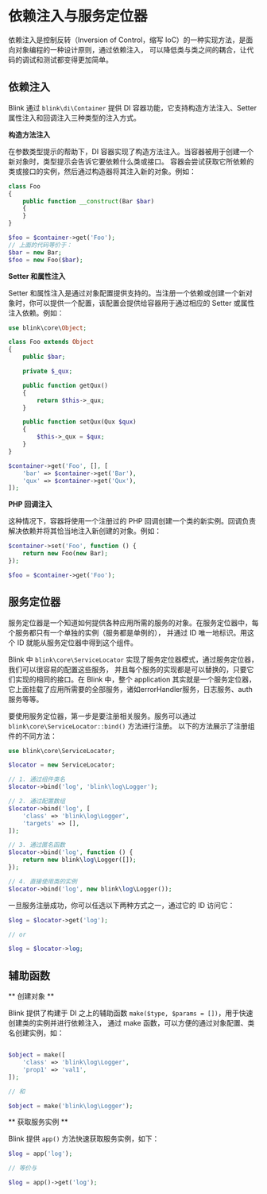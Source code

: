 依赖注入与服务定位器
================

依赖注入是控制反转（Inversion of Control，缩写 IoC）的一种实现方法，是面向对象编程的一种设计原则，通过依赖注入，
可以降低类与类之间的耦合，让代码的调试和测试都变得更加简单。

依赖注入
-------

Blink 通过 `blink\di\Container` 提供 DI 容器功能，它支持构造方法注入、Setter属性注入和回调注入三种类型的注入方式。


**构造方法注入**

在参数类型提示的帮助下，DI 容器实现了构造方法注入。当容器被用于创建一个新对象时，类型提示会告诉它要依赖什么类或接口。
容器会尝试获取它所依赖的类或接口的实例，然后通过构造器将其注入新的对象。例如：

```php
class Foo
{
    public function __construct(Bar $bar)
    {
    }
}

$foo = $container->get('Foo');
// 上面的代码等价于：
$bar = new Bar;
$foo = new Foo($bar);
```

**Setter 和属性注入**

Setter 和属性注入是通过对象配置提供支持的。当注册一个依赖或创建一个新对象时，你可以提供一个配置，该配置会提供给容器用于通过相应的
Setter 或属性注入依赖。例如：

```php
use blink\core\Object;

class Foo extends Object
{
    public $bar;

    private $_qux;

    public function getQux()
    {
        return $this->_qux;
    }

    public function setQux(Qux $qux)
    {
        $this->_qux = $qux;
    }
}

$container->get('Foo', [], [
    'bar' => $container->get('Bar'),
    'qux' => $container->get('Qux'),
]);

```

**PHP 回调注入**

这种情况下，容器将使用一个注册过的 PHP 回调创建一个类的新实例。回调负责解决依赖并将其恰当地注入新创建的对象。例如：

```php
$container->set('Foo', function () {
    return new Foo(new Bar);
});

$foo = $container->get('Foo');
```


服务定位器
---------

服务定位器是一个知道如何提供各种应用所需的服务的对象。在服务定位器中，每个服务都只有一个单独的实例（服务都是单例的），
并通过 ID 唯一地标识。用这个 ID 就能从服务定位器中得到这个组件。

Blink 中 `blink\core\ServiceLocator` 实现了服务定位器模式，通过服务定位器，我们可以很容易的配置这些服务，
并且每个服务的实现都是可以替换的，只要它们实现的相同的接口。在 Blink 中，整个 application 其实就是一个服务定位器，
它上面挂载了应用所需要的全部服务，诸如errorHandler服务，日志服务、auth服务等等。

要使用服务定位器，第一步是要注册相关服务。服务可以通过 `blink\core\ServiceLocator::bind()` 方法进行注册。
以下的方法展示了注册组件的不同方法：

```php
use blink\core\ServiceLocator;

$locator = new ServiceLocator;

// 1. 通过组件类名
$locator->bind('log', 'blink\log\Logger');

// 2. 通过配置数组
$locator->bind('log', [
    'class' => 'blink\log\Logger',
    'targets' => [],
]);

// 3. 通过匿名函数
$locator->bind('log', function () {
    return new blink\log\Logger([]);
});

// 4. 直接使用类的实例
$locator->bind('log', new blink\log\Logger());

```

一旦服务注册成功，你可以任选以下两种方式之一，通过它的 ID 访问它：

```php
$log = $locator->get('log');

// or

$log = $locator->log;
```

辅助函数
-------

** 创建对象 **

Blink 提供了构建于 DI 之上的辅助函数 `make($type, $params = [])`，用于快速创建类的实例并进行依赖注入，
通过 make 函数，可以方便的通过对象配置、类名创建实例，如：

```php

$object = make([
    'class' => 'blink\log\Logger',
    'prop1' => 'val1',
]);

// 和

$object = make('blink\log\Logger');

```

** 获取服务实例 **

Blink 提供 `app()` 方法快速获取服务实例，如下：

```php
$log = app('log');

// 等价与

$log = app()->get('log');

```

